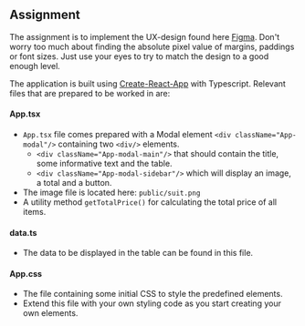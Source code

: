 ## Assignment

The assignment is to implement the UX-design found here [Figma](https://www.figma.com/file/oR4fbrAC9Z8WCBINhxYaAZ/CodeTestDesign?type=design&node-id=0%3A1&mode=design&t=48frkwoNhDeFj4rV-1). Don't worry too much about finding the absolute pixel value of margins, paddings or font sizes. Just use your eyes to try to match the design to a good enough level.

The application is built using [Create-React-App](https://create-react-app.dev/) with Typescript.
Relevant files that are prepared to be worked in are:

#### App.tsx

- `App.tsx` file comes prepared with a Modal element `<div className="App-modal"/>` containing two `<div/>` elements.
  - `<div className="App-modal-main"/>` that should contain the title, some informative text and the table.
  - `<div className="App-modal-sidebar"/>` which will display an image, a total and a button.
- The image file is located here: `public/suit.png`
- A utility method `getTotalPrice()` for calculating the total price of all items.

#### data.ts

- The data to be displayed in the table can be found in this file.

#### App.css

- The file containing some initial CSS to style the predefined elements.
- Extend this file with your own styling code as you start creating your own elements.
